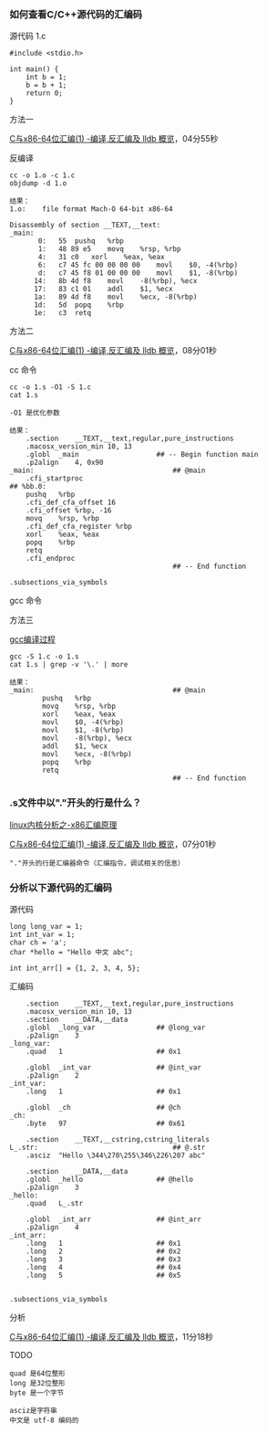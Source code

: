 
### 如何查看C/C++源代码的汇编码

源代码 1.c

```
#include <stdio.h>

int main() {
	int b = 1;
	b = b + 1;
	return 0;
}
```

方法一

[C与x86-64位汇编(1) -编译,反汇编及 lldb 概览](https://www.bilibili.com/video/av60512172?from=search&seid=8272921816629826148)，04分55秒

反编译

```
cc -o 1.o -c 1.c
objdump -d 1.o

结果：
1.o:	file format Mach-O 64-bit x86-64

Disassembly of section __TEXT,__text:
_main:
       0:	55 	pushq	%rbp
       1:	48 89 e5 	movq	%rsp, %rbp
       4:	31 c0 	xorl	%eax, %eax
       6:	c7 45 fc 00 00 00 00 	movl	$0, -4(%rbp)
       d:	c7 45 f8 01 00 00 00 	movl	$1, -8(%rbp)
      14:	8b 4d f8 	movl	-8(%rbp), %ecx
      17:	83 c1 01 	addl	$1, %ecx
      1a:	89 4d f8 	movl	%ecx, -8(%rbp)
      1d:	5d 	popq	%rbp
      1e:	c3 	retq
```

方法二

[C与x86-64位汇编(1) -编译,反汇编及 lldb 概览](https://www.bilibili.com/video/av60512172?from=search&seid=8272921816629826148)，08分01秒

cc 命令

```
cc -o 1.s -O1 -S 1.c
cat 1.s

-O1 是优化参数

结果：
	.section	__TEXT,__text,regular,pure_instructions
	.macosx_version_min 10, 13
	.globl	_main                   ## -- Begin function main
	.p2align	4, 0x90
_main:                                  ## @main
	.cfi_startproc
## %bb.0:
	pushq	%rbp
	.cfi_def_cfa_offset 16
	.cfi_offset %rbp, -16
	movq	%rsp, %rbp
	.cfi_def_cfa_register %rbp
	xorl	%eax, %eax
	popq	%rbp
	retq
	.cfi_endproc
                                        ## -- End function

.subsections_via_symbols
```

gcc 命令

方法三

[gcc编译过程](https://github.com/peteryuanpan/notebook/blob/master/CPP/gcc%E7%BC%96%E8%AF%91%E8%BF%87%E7%A8%8B.md)

```
gcc -S 1.c -o 1.s
cat 1.s | grep -v '\.' | more

结果：
_main:                                  ## @main
        pushq   %rbp
        movq    %rsp, %rbp
        xorl    %eax, %eax
        movl    $0, -4(%rbp)
        movl    $1, -8(%rbp)
        movl    -8(%rbp), %ecx
        addl    $1, %ecx
        movl    %ecx, -8(%rbp)
        popq    %rbp
        retq
                                        ## -- End function
```

### .s文件中以"."开头的行是什么？

[linux内核分析之-x86汇编原理](https://blog.csdn.net/cainiaokan/article/details/50733253)

[C与x86-64位汇编(1) -编译,反汇编及 lldb 概览](https://www.bilibili.com/video/av60512172?from=search&seid=8272921816629826148)，07分01秒

```
"."开头的行是汇编器命令（汇编指令，调试相关的信息）
```

### 分析以下源代码的汇编码

源代码

```
long long_var = 1;
int int_var = 1;
char ch = 'a';
char *hello = "Hello 中文 abc";

int int_arr[] = {1, 2, 3, 4, 5};
```

汇编码

```
	.section	__TEXT,__text,regular,pure_instructions
	.macosx_version_min 10, 13
	.section	__DATA,__data
	.globl	_long_var               ## @long_var
	.p2align	3
_long_var:
	.quad	1                       ## 0x1

	.globl	_int_var                ## @int_var
	.p2align	2
_int_var:
	.long	1                       ## 0x1

	.globl	_ch                     ## @ch
_ch:
	.byte	97                      ## 0x61

	.section	__TEXT,__cstring,cstring_literals
L_.str:                                 ## @.str
	.asciz	"Hello \344\270\255\346\226\207 abc"

	.section	__DATA,__data
	.globl	_hello                  ## @hello
	.p2align	3
_hello:
	.quad	L_.str

	.globl	_int_arr                ## @int_arr
	.p2align	4
_int_arr:
	.long	1                       ## 0x1
	.long	2                       ## 0x2
	.long	3                       ## 0x3
	.long	4                       ## 0x4
	.long	5                       ## 0x5


.subsections_via_symbols
```

分析

[C与x86-64位汇编(1) -编译,反汇编及 lldb 概览](https://www.bilibili.com/video/av60512172?from=search&seid=8272921816629826148)，11分18秒

TODO

```
quad 是64位整形
long 是32位整形
byte 是一个字节

asciz是字符串
中文是 utf-8 编码的

```
